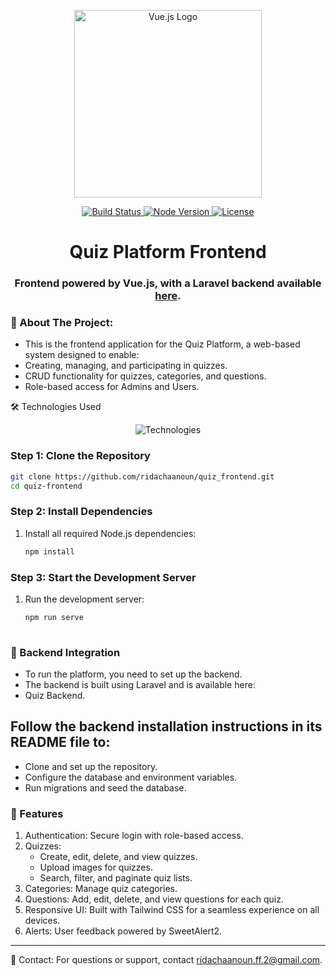 <p align="center"> <a href="https://vuejs.org/" target="_blank"> <img src="https://upload.wikimedia.org/wikipedia/commons/9/95/Vue.js_Logo_2.svg" width="300" alt="Vue.js Logo"> </a> </p> <p align="center"> <a href="https://github.com/ridachaanoun/quiz-backend/actions"> <a href="https://github.com/laravel/framework/actions"> <img src="https://github.com/laravel/framework/workflows/tests/badge.svg" alt="Build Status"> </a> <a href="https://nodejs.org/"> <img src="https://img.shields.io/badge/node-%3E%3D16.0.0-brightgreen" alt="Node Version"> </a> <a href="https://github.com/ridachaanoun/quiz-backend"> <img src="https://img.shields.io/github/license/ridachaanoun/quiz-backend" alt="License"> </a> </p> <h1 align="center">Quiz Platform Frontend</h1> <h3 align="center">Frontend powered by Vue.js, with a Laravel backend available <a href="https://github.com/ridachaanoun/quiz-backend">here</a>.</h3>

### 🚀 About The Project:
- This is the frontend application for the Quiz Platform, a web-based system designed to enable:
- Creating, managing, and participating in quizzes.
- CRUD functionality for quizzes, categories, and questions.
- Role-based access for Admins and Users.


 🛠 Technologies Used
<p align="center"> <img src="https://skillicons.dev/icons?i=vue,tailwind,axios,git" alt="Technologies" /> </p>


### Step 1: Clone the Repository
  ```bash
  git clone https://github.com/ridachaanoun/quiz_frontend.git
  cd quiz-frontend 
  ```
### Step 2: Install Dependencies
1. Install all required Node.js dependencies:
    ```bash
    npm install

### Step 3: Start the Development Server
1. Run the development server:
   ```bash
   npm run serve
  
### 🔗 Backend Integration
- To run the platform, you need to set up the backend.
- The backend is built using Laravel and is available here:
- Quiz Backend.

## Follow the backend installation instructions in its README file to:

- Clone and set up the repository.
- Configure the database and environment variables.
- Run migrations and seed the database.

### 🧩 Features
1. Authentication: Secure login with role-based access.
2. Quizzes:
   - Create, edit, delete, and view quizzes.
   - Upload images for quizzes.
   - Search, filter, and paginate quiz lists.
3. Categories: Manage quiz categories.
4. Questions: Add, edit, delete, and view questions for each quiz.
5. Responsive UI: Built with Tailwind CSS for a seamless experience on all devices.
6. Alerts: User feedback powered by SweetAlert2.

---
📧 Contact:
For questions or support, contact ridachaanoun.ff.2@gmail.com.
